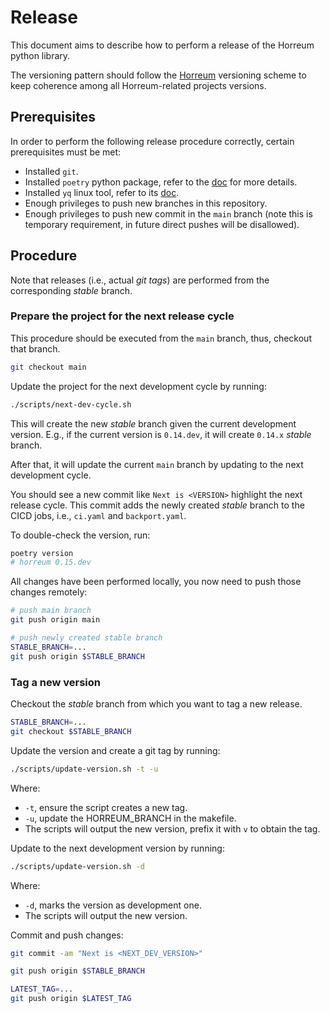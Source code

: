 # Release

This document aims to describe how to perform a release of the Horreum python library.

The versioning pattern should follow the [Horreum](https://github.com/Hyperfoil/Horreum) 
versioning scheme to keep coherence among all Horreum-related projects versions.

## Prerequisites

In order to perform the following release procedure correctly, certain prerequisites must be met:

- Installed `git`.
- Installed `poetry` python package, refer to the [doc](https://pypi.org/project/poetry/) for more details.
- Installed `yq` linux tool, refer to its [doc](https://github.com/mikefarah/yq).
- Enough privileges to push new branches in this repository.
- Enough privileges to push new commit in the `main` branch (note this is temporary requirement, 
in future direct pushes will be disallowed).

## Procedure

Note that releases (i.e., actual _git tags_) are performed from the corresponding _stable_ branch.

### Prepare the project for the next release cycle

This procedure should be executed from the `main` branch, thus, checkout that branch. 

```bash
git checkout main
```

Update the project for the next development cycle by running:

```bash
./scripts/next-dev-cycle.sh 
```

This will create the new _stable_ branch given the current development version.
E.g., if the current version is `0.14.dev`, it will create `0.14.x` _stable_ branch.

After that, it will update the current `main` branch by updating to the next development cycle.

You should see a new commit like `Next is <VERSION>` highlight the next release cycle.
This commit adds the newly created _stable_ branch to the CICD jobs, i.e., `ci.yaml` and `backport.yaml`.

To double-check the version, run:
```bash
poetry version
# horreum 0.15.dev
```

All changes have been performed locally, you now need to push those changes remotely:
```bash
# push main branch
git push origin main

# push newly created stable branch
STABLE_BRANCH=...
git push origin $STABLE_BRANCH
```

### Tag a new version

Checkout the _stable_ branch from which you want to tag a new release. 

```bash
STABLE_BRANCH=...
git checkout $STABLE_BRANCH
```

Update the version and create a git tag by running:
```bash
./scripts/update-version.sh -t -u
```

Where:
* `-t`, ensure the script creates a new tag.
* `-u`, update the HORREUM_BRANCH in the makefile.
* The scripts will output the new version, prefix it with `v` to obtain the tag.

Update to the next development version by running:
```bash
./scripts/update-version.sh -d
```
Where:
* `-d`, marks the version as development one.
* The scripts will output the new version.

Commit and push changes:

```bash
git commit -am "Next is <NEXT_DEV_VERSION>"

git push origin $STABLE_BRANCH

LATEST_TAG=...
git push origin $LATEST_TAG
```
